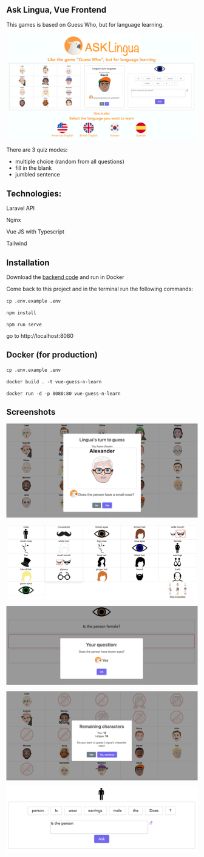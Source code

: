## Ask Lingua, Vue Frontend

This games is based on Guess Who, but for language learning.

![Overview](/public/images/screenshots/home.png)

There are 3 quiz modes:

- multiple choice (random from all questions)
- fill in the blank
- jumbled sentence

## Technologies:

Laravel API

Nginx

Vue JS with Typescript

Tailwind

## Installation

Download the [backend code](https://github.com/artisanphil/guess-n-learn) and run in Docker

Come back to this project and in the terminal run the following commands:

`cp .env.example .env`

`npm install`

`npm run serve`

go to http://localhost:8080

## Docker (for production)

`cp .env.example .env`

`docker build . -t vue-guess-n-learn`

`docker run -d -p 8080:80 vue-guess-n-learn`

## Screenshots

![Lingua's turn](/public/images/screenshots/lingua-guess.png)

![Pick attribute](/public/images/screenshots/pick-object.png)

![Multipe choice question](/public/images/screenshots/multiple-choice-question.png)

![Remaining characters](/public/images/screenshots/remaining-characters.png)

![Click words](/public/images/screenshots/click-words.png)